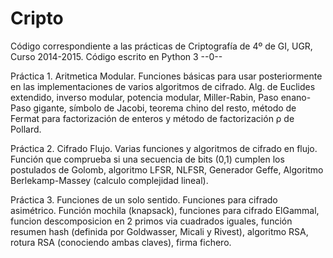 # Cripto
Código correspondiente a las prácticas de Criptografía de 4º de GI, UGR, Curso 2014-2015.
Código escrito en Python 3
--0--

Práctica 1. Aritmetica Modular. Funciones básicas para usar posteriormente en las implementaciones de varios algoritmos de cifrado. Alg. de Euclides extendido, inverso modular, potencia modular, Miller-Rabin, Paso enano-Paso gigante, símbolo de Jacobi, teorema chino del resto, método de Fermat para factorización de enteros y método de factorización ρ de Pollard.

Práctica 2. Cifrado Flujo. Varias funciones y algoritmos de cifrado en flujo. Función que comprueba si una secuencia de bits (0,1) cumplen los postulados de Golomb, algoritmo LFSR, NLFSR, Generador Geffe, Algoritmo Berlekamp-Massey (calculo complejidad lineal).

Práctica 3. Funciones de un solo sentido. Funciones para cifrado asimétrico. Función mochila (knapsack), funciones para cifrado ElGammal, funcion descomposicion en 2 primos via cuadrados iguales, función resumen hash (definida por Goldwasser, Micali y Rivest), algoritmo RSA, rotura RSA (conociendo ambas claves), firma fichero.
